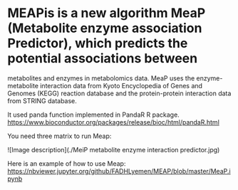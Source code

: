 # MEAPis is a new algorithm MeaP (Metabolite enzyme association Predictor), which predicts the potential associations between 
metabolites and enzymes in metabolomics data. MeaP uses the enzyme-metabolite interaction data from Kyoto Encyclopedia of Genes 
and Genomes (KEGG) reaction database and the protein-protein interaction data from STRING database.

It used  panda function implemented in PandaR R package.
https://www.bioconductor.org/packages/release/bioc/html/pandaR.html

You need three matrix to run Meap:

![Image description](./MeiP metabolite enzyme interaction predictor.jpg)

Here is an example of how to use Meap:
https://nbviewer.jupyter.org/github/FADHLyemen/MEAP/blob/master/MeaP.ipynb
